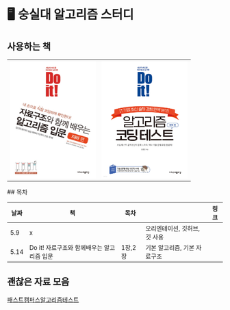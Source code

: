 # 🖥️ 숭실대 알고리즘 스터디

## 사용하는 책
<table>
 <tr> 
    <td> 
        <img src="./profile/img/doit!자료구조.jpg"  width="200">
    </td>
    <td>
        <img src="./profile/img/doit!알고리즘테스트.jpg"  width=201">
    </td>
</tr>
</table>
## 목차

| 날짜 | 책 | 목차 |  | 링크 |
| --- | --- | --- | --- | --- |
| 5.9 | x |  | 오리엔테이션, 깃허브, 깃 사용 |  |
| 5.14 | Do it! 자료구조와 함께배우는 알고리즘 입문 | 1장,2장 | 기본 알고리즘, 기본 자료구조 |  |

## 괜찮은 자료 모음
[패스트캠퍼스알고리즘테스트](https://github.com/rhs0266/FastCampus.git)